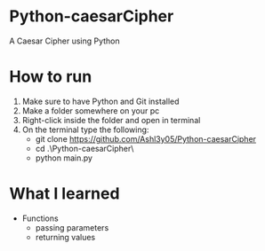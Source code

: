 ﻿# Python-caesarCipher
 A Caesar Cipher using Python

# How to run
1. Make sure to have Python and Git installed
2. Make a folder somewhere on your pc
3. Right-click inside the folder and open in terminal
4. On the terminal type the following:
     - git clone https://github.com/Ashl3y05/Python-caesarCipher
     - cd .\Python-caesarCipher\
     - python main.py
  
# What I learned
- Functions
   - passing parameters
   - returning values
